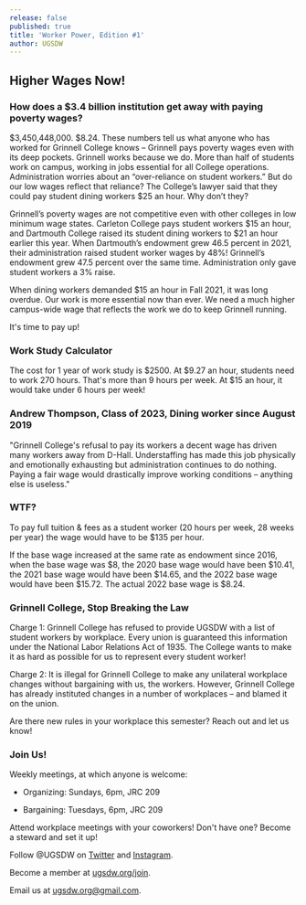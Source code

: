 ```yaml
---
release: false
published: true
title: 'Worker Power, Edition #1'
author: UGSDW
---
```

## Higher Wages Now!

### How does a $3.4 billion institution get away with paying poverty wages?

$3,450,448,000. $8.24. These numbers tell us what anyone who has worked for Grinnell College knows – Grinnell pays poverty wages even with its deep pockets. Grinnell works because we do. More than half of students work on campus, working in jobs essential for all College operations. Administration worries about an “over-reliance on student workers.” But do our low wages reflect that reliance? The College’s lawyer said that they could pay student dining workers $25 an hour. Why don’t they?

Grinnell’s poverty wages are not competitive even with other colleges in low minimum wage states. Carleton College pays student workers $15 an hour, and Dartmouth College raised its student dining workers to $21 an hour earlier this year. When Dartmouth’s endowment grew 46.5 percent in 2021, their administration raised student worker wages by 48%! Grinnell’s endowment grew 47.5 percent over the same time. Administration only gave student workers a 3% raise.

When dining workers demanded $15 an hour in Fall 2021, it was long overdue. Our work is more essential now than ever. We need a much higher campus-wide wage that reflects the work we do to keep Grinnell running.

It's time to pay up!


### Work Study Calculator

The cost for 1 year of work study is $2500.
At $9.27 an hour, students need to work 270 hours. That's more than 9 hours per week.
At $15 an hour, it would take under 6 hours per week!


### Andrew Thompson, Class of 2023, Dining worker since August 2019

"Grinnell College's refusal to pay its workers a decent wage has driven many workers away from D-Hall. Understaffing has made this job physically and emotionally exhausting but administration continues to do nothing. Paying a fair wage would drastically improve working conditions – anything else is useless."


### WTF?

To pay full tuition & fees as a student worker (20 hours per week, 28 weeks per year) the wage would have to be $135 per hour.

If the base wage increased at the same rate as endowment since 2016, when the base wage was $8, the 2020 base wage would have been $10.41, the 2021 base wage would have been $14.65, and the 2022 base wage would have been $15.72. The actual 2022 base wage is $8.24.


### Grinnell College, Stop Breaking the Law

Charge 1: Grinnell College has refused to provide UGSDW with a list of student workers by workplace. Every union is guaranteed this information under the National Labor Relations Act of 1935. The College wants to make it as hard as possible for us to represent every student worker!

Charge 2: It is illegal for Grinnell College to make any unilateral workplace changes without bargaining with us, the workers. However, Grinnell College has already instituted changes in a number of workplaces – and blamed it on the union.

Are there new rules in your workplace this semester? Reach out and let us know!



### Join Us!
 
Weekly meetings, at which anyone is welcome:

- Organizing: Sundays, 6pm, JRC 209

- Bargaining: Tuesdays, 6pm, JRC 209

Attend workplace meetings with your coworkers! Don't have one? Become a steward and set it up!

Follow @UGSDW on [Twitter](twitter.com/ugsdw) and [Instagram](instagram.com/ugsdw).

Become a member at [ugsdw.org/join](ugsdw.org/join).

Email us at ugsdw.org@gmail.com.

